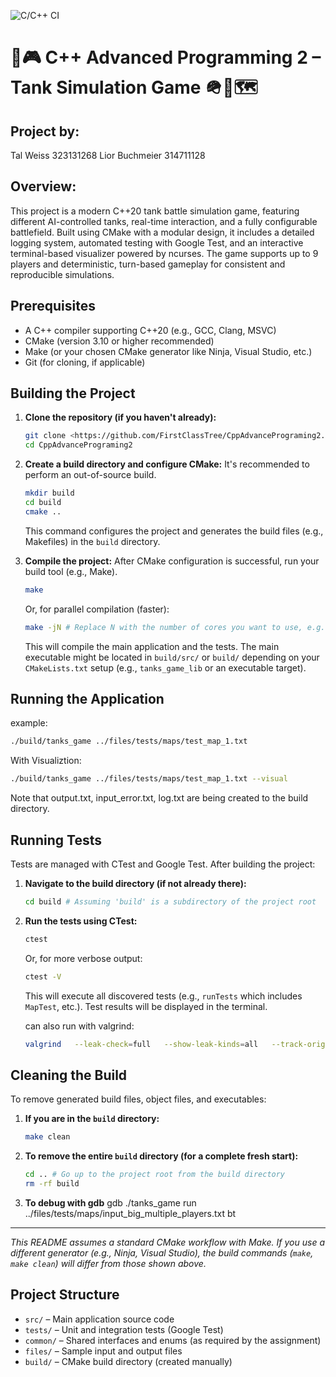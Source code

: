![C/C++ CI](https://github.com/FirstClassTree/CppAdvancePrograming2/actions/workflows/test.yml/badge.svg)


# 🧠🎮 C++ Advanced Programming 2 – Tank Simulation Game 🪖🚀🗺️



## Project by: 
Tal Weiss 323131268
Lior Buchmeier 314711128

## Overview:
This project is a modern C++20 tank battle simulation game, featuring different AI-controlled tanks, real-time interaction, and a fully configurable battlefield. Built using CMake with a modular design, it includes a detailed logging system, automated testing with Google Test, and an interactive terminal-based visualizer powered by ncurses. The game supports up to 9 players and deterministic, turn-based gameplay for consistent and reproducible simulations.


## Prerequisites

*   A C++ compiler supporting C++20 (e.g., GCC, Clang, MSVC)
*   CMake (version 3.10 or higher recommended)
*   Make (or your chosen CMake generator like Ninja, Visual Studio, etc.)
*   Git (for cloning, if applicable)

## Building the Project

1.  **Clone the repository (if you haven't already):**
    ```bash
    git clone <https://github.com/FirstClassTree/CppAdvancePrograming2.git>
    cd CppAdvancePrograming2
    ```

2.  **Create a build directory and configure CMake:**
    It's recommended to perform an out-of-source build.
    ```bash
    mkdir build
    cd build
    cmake ..
    ```
    This command configures the project and generates the build files (e.g., Makefiles) in the `build` directory.



3.  **Compile the project:**
    After CMake configuration is successful, run your build tool (e.g., Make).
    ```bash
    make 
    ```
    Or, for parallel compilation (faster):
    ```bash
    make -jN # Replace N with the number of cores you want to use, e.g., make -j4
    ```
    This will compile the main application and the tests. The main executable might be located in `build/src/` or `build/` depending on your `CMakeLists.txt` setup (e.g., `tanks_game_lib` or an executable target).

## Running the Application

example:
```bash
./build/tanks_game ../files/tests/maps/test_map_1.txt 
```
With Visualiztion:
```bash
./build/tanks_game ../files/tests/maps/test_map_1.txt --visual
```

Note that output.txt, input_error.txt, log.txt are being created to the build directory.


## Running Tests

Tests are managed with CTest and Google Test. After building the project:

1.  **Navigate to the build directory (if not already there):**
    ```bash
    cd build # Assuming 'build' is a subdirectory of the project root
    ```

2.  **Run the tests using CTest:**
    ```bash
    ctest
    ```
    Or, for more verbose output:
    ```bash
    ctest -V
    ```
    This will execute all discovered tests (e.g., `runTests` which includes `MapTest`, etc.). Test results will be displayed in the terminal.

    can also run with valgrind:
    ```bash
    valgrind   --leak-check=full   --show-leak-kinds=all   --track-origins=yes   --error-exitcode=1   ./tests/runTests
    ```


## Cleaning the Build

To remove generated build files, object files, and executables:

1.  **If you are in the `build` directory:**
    ```bash
    make clean
    ```

2.  **To remove the entire `build` directory (for a complete fresh start):**
    ```bash
    cd .. # Go up to the project root from the build directory
    rm -rf build
    ```
3. **To debug with gdb**
    gdb ./tanks_game
    run ../files/tests/maps/input_big_multiple_players.txt
    bt
---
*This README assumes a standard CMake workflow with Make. If you use a different generator (e.g., Ninja, Visual Studio), the build commands (`make`, `make clean`) will differ from those shown above.*


## Project Structure

- `src/` – Main application source code
- `tests/` – Unit and integration tests (Google Test)
- `common/` – Shared interfaces and enums (as required by the assignment)
- `files/` – Sample input and output files
- `build/` – CMake build directory (created manually)